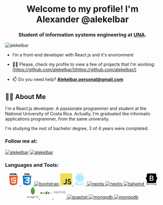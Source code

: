 <h1 align="center">Welcome to my profile! I'm Alexander @alekelbar</h1>
<h3 align="center">Student of information systems engineering at <a href="https://www.una.ac.cr/">UNA</a>.</h3>

<p align="left"> <img src="https://komarev.com/ghpvc/?username=alekelbar&label=Profile%20views&color=0e75b6&style=flat" alt="alekelbar" /> </p>

- I’m a front-end developer with React.js and it's environment

- 👨‍💻 Please, check my profile to view a few of projects that I'm working: [https://github.com/alekelbar/](https://github.com/alekelbar/)

- 📫 Do you need help? **Alekelbar.personal@gmail.com**

## 👨‍🎓 About Me

I'm a React.js developer. A passionate programmer and student at the National University of Costa Rica. Actually, I'm graduated like informatic applications programmer, from the same university.

I'm studying the rest of bachelor degree, 3 of 4 years were completed.

<h3 align="left">Follow me at:</h3>
<p align="left">
  <a href="https://instagram.com/alekelbar" target="blank"><img align="center" src="https://raw.githubusercontent.com/rahuldkjain/github-profile-readme-generator/master/src/images/icons/Social/instagram.svg" alt="alekelbar" height="30" width="40" /></a>
   <a href="https://www.youtube.com/@alekelbar" target="blank"><img align="center" src="https://raw.githubusercontent.com/rahuldkjain/github-profile-readme-generator/master/src/images/icons/Social/youtube.svg" alt="alekelbar" height="30" width="40" /></a>

<h3 align="left">Languages and Tools:</h3>
<p align="center"> 
  </a> 
  <a href="https://www.w3.org/html/" target="_blank" rel="noreferrer"> <img src="https://raw.githubusercontent.com/devicons/devicon/master/icons/html5/html5-original-wordmark.svg" alt="html5" width="40" height="40"/>
  </a> 
  <a href="https://www.w3schools.com/css/" target="_blank" rel="noreferrer"> <img src="https://raw.githubusercontent.com/devicons/devicon/master/icons/css3/css3-original-wordmark.svg" alt="css3" width="40" height="40"/>
  </a> 
    <a href="https://www.typescriptlang.org/" target="_blank" rel="noreferrer"> 
    <img src="https://cdn.worldvectorlogo.com/logos/typescript.svg" alt="bootstrap" width="40" height="40"/>
   <a href="https://developer.mozilla.org/en-US/docs/Web/JavaScript" target="_blank" rel="noreferrer"> <img src="https://raw.githubusercontent.com/devicons/devicon/master/icons/javascript/javascript-original.svg" alt="javascript" width="40" height="40"/>
  </a> 
    <a href="https://reactjs.org/" target="_blank" rel="noreferrer"> <img src="https://raw.githubusercontent.com/devicons/devicon/master/icons/react/react-original-wordmark.svg" alt="react" width="40" height="40"/>
  </a> 
  <a href="https://nextjs.org/" target="_blank" rel="noreferrer"> <img src="https://cdn.worldvectorlogo.com/logos/nextjs-2.svg" alt="nextjs" width="40" height="40"/> 
  </a> 
  <a href="https://mui.com/" target="_blank" rel="noreferrer"> <img src="https://cdn.worldvectorlogo.com/logos/material-ui-1.svg" alt="nextjs" width="40" height="40"/> 
  </a> 
    <a href="https://tailwindcss.com/" target="_blank" rel="noreferrer"> <img src="https://www.vectorlogo.zone/logos/tailwindcss/tailwindcss-icon.svg" alt="tailwind" width="40" height="40"/> </a> 
    <a href="https://getbootstrap.com" target="_blank" rel="noreferrer"> 
    <img src="https://raw.githubusercontent.com/devicons/devicon/master/icons/bootstrap/bootstrap-plain-wordmark.svg" alt="bootstrap" width="40" height="40"/>
        <a href="https://www.mongodb.com/" target="_blank" rel="noreferrer"> <img src="https://raw.githubusercontent.com/devicons/devicon/master/icons/mongodb/mongodb-original-wordmark.svg" alt="mongodb" width="40" height="40"/> 
  </a> 
        <a href="https://nodejs.org" target="_blank" rel="noreferrer"> <img src="https://raw.githubusercontent.com/devicons/devicon/master/icons/nodejs/nodejs-original-wordmark.svg" alt="nodejs" width="40" height="40"/> 
  </a> 
  <a href="https://expressjs.com" target="_blank" rel="noreferrer"> <img src="https://raw.githubusercontent.com/devicons/devicon/master/icons/express/express-original-wordmark.svg" alt="express" width="40" height="40"/>
  </a>   
  <a href="https://graphql.org" target="_blank" rel="noreferrer"> <img src="https://www.vectorlogo.zone/logos/graphql/graphql-icon.svg" alt="graphql" width="40" height="40"/> 
  </a> 
    <a href="https://redux-toolkit.js.org" target="_blank" rel="noreferrer"> <img src="https://cdn.worldvectorlogo.com/logos/redux.svg" alt="mongodb" width="40" height="40"/> 
    <a href="https://socket.io/" target="_blank" rel="noreferrer"> <img src="https://cdn.worldvectorlogo.com/logos/socket-io.svg" alt="mongodb" width="40" height="40"/> 
  </a> 
</p>
